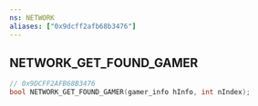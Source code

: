 ```yaml
---
ns: NETWORK
aliases: ["0x9dcff2afb68b3476"]
---
```

## NETWORK_GET_FOUND_GAMER

```c
// 0x9DCFF2AFB68B3476
bool NETWORK_GET_FOUND_GAMER(gamer_info hInfo, int nIndex);
```
